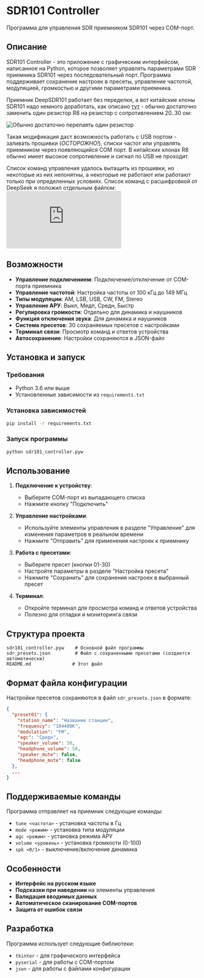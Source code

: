 # SDR101 Controller

Программа для управления SDR приемником SDR101 через COM-порт.

## Описание

SDR101 Controller - это приложение с графическим интерфейсом, написанное на Python, которое позволяет управлять параметрами SDR приемника SDR101 через последовательный порт. Программа поддерживает сохранение настроек в пресеты, управление частотой, модуляцией, громкостью и другими параметрами приемника.

Приемник DeepSDR101 работает без переделки, а вот китайские клоны SDR101 надо немного доработать, как описано [тут](https://swling.ru/2025/05/13/%D0%B4%D0%BE%D1%80%D0%B0%D0%B1%D0%BE%D1%82%D0%BA%D0%B0-deepsdr-101-clone-%D0%B4%D0%BE-%D0%BE%D1%80%D0%B8%D0%B3%D0%B8%D0%BD%D0%B0%D0%BB%D0%B0/) - обычно достаточно заменить один резистор R8 на резистор с сопротивлением 20..30 ом:

![Обычно достаточно перепаять один резистор](https://raw.githubusercontent.com/CheshirCa/SDR101_Controller/refs/heads/main/SDR101_Clone_Modify.jpg)

Такая модификация даст возможность работать с USB портом - заливать прошивки (_ОСТОРОЖНО!_), списки частот или управлять приемником через появляющийся COM порт. В китайских клонах R8 обычно имеет высокое сопротивление и сигнал по USB не проходит.

Список команд управления удалось вытащить из прошивки, но некоторые из них непонятны, а некоторые не работают или работают только при определенных условиях. Список команд с расшифровкой от DeepSeek я положил отдельным файлом:
![Команды шелла](https://raw.githubusercontent.com/CheshirCa/SDR101_Controller/refs/heads/main/Terminal_Commands.txt)

## Возможности

- **Управление подключением**: Подключение/отключение от COM-порта приемника
- **Управление частотой**: Настройка частоты от 100 кГц до 149 МГц
- **Типы модуляции**: AM, LSB, USB, CW, FM, Stereo
- **Управление АРУ**: Выкл, Медл, Средн, Быстр
- **Регулировка громкости**: Отдельно для динамика и наушников
- **Функция отключения звука**: Для динамика и наушников
- **Система пресетов**: 30 сохраняемых пресетов с настройками
- **Терминал связи**: Просмотр команд и ответов устройства
- **Автосохранение**: Настройки сохраняются в JSON-файл

## Установка и запуск

### Требования

- Python 3.6 или выше
- Установленные зависимости из `requirements.txt`

### Установка зависимостей

```bash
pip install -r requirements.txt
```

### Запуск программы

```bash
python sdr101_controller.pyw
```

## Использование

1. **Подключение к устройству**:
   - Выберите COM-порт из выпадающего списка
   - Нажмите кнопку "Подключить"

2. **Управление настройками**:
   - Используйте элементы управления в разделе "Управление" для изменения параметров в реальном времени
   - Нажмите "Отправить" для применения настроек к приемнику

3. **Работа с пресетами**:
   - Выберите пресет (кнопки 01-30)
   - Настройте параметры в разделе "Настройка пресета"
   - Нажмите "Сохранить" для сохранения настроек в выбранный пресет

4. **Терминал**:
   - Откройте терминал для просмотра команд и ответов устройства
   - Полезно для отладки и мониторинга связи

## Структура проекта

```
sdr101_controller.pyw    # Основной файл программы
sdr_presets.json         # Файл с сохраненными пресетами (создается автоматически)
README.md               # Этот файл
```

## Формат файла конфигурации

Настройки пресетов сохраняются в файл `sdr_presets.json` в формате:

```json
{
  "preset01": {
    "station_name": "Название станции",
    "frequency": "104400K",
    "modulation": "FM",
    "agc": "Средн",
    "speaker_volume": 50,
    "headphone_volume": 50,
    "speaker_mute": false,
    "headphone_mute": false
  },
  ...
}
```

## Поддерживаемые команды

Программа отправляет на приемник следующие команды:
- `tune <частота>` - установка частоты в Гц
- `mode <режим>` - установка типа модуляции
- `agc <режим>` - установка режима АРУ
- `volume <уровень>` - установка громкости (0-100)
- `spk <0/1>` - выключение/включение динамика

## Особенности

- **Интерфейс на русском языке**
- **Подсказки при наведении** на элементы управления
- **Валидация вводимых данных**
- **Автоматическое сканирование COM-портов**
- **Защита от ошибок связи**

## Разработка

Программа использует следующие библиотеки:
- `tkinter` - для графического интерфейса
- `pyserial` - для работы с COM-портом
- `json` - для работы с файлами конфигурации

